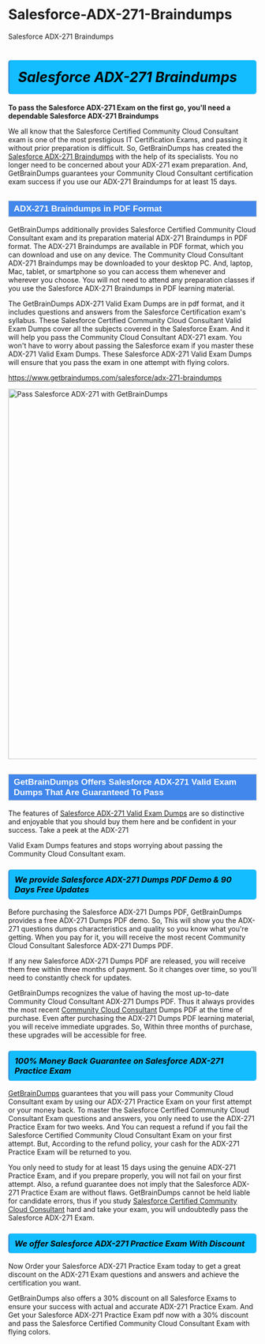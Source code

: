 # Salesforce-ADX-271-Braindumps
Salesforce ADX-271 Braindumps
<h1><strong><span style="display: block; color: #000000; background: #14BDFF; border: 0.5px solid #AED6F1; border-left: 3px solid #3498DB; padding: .6em; border-radius: 6px;">                     <em>Salesforce ADX-271 <span class="exam_variation">Braindumps</span> </em>                </span></strong>            </h1>                        <p><strong>To pass the Salesforce ADX-271 Exam on the first go, you'll need a dependable Salesforce ADX-271 <span class="exam_variation">Braindumps</span></strong></p>                        <p>We all know that the Salesforce Certified Community Cloud Consultant exam is one of the most prestigious IT Certification Exams,             and passing it without prior preparation is difficult. So, GetBrainDumps has created the <a href="https://www.getbraindumps.com/salesforce/adx-271-braindumps">Salesforce ADX-271 <span class="exam_variation">Braindumps</span></a> with the help of its specialists.             You no longer need to be concerned about your ADX-271 exam preparation. And, GetBrainDumps guarantees your Community Cloud Consultant certification             exam success if you use our ADX-271 <span class="exam_variation">Braindumps</span> for at least 15 days.</p>                        <h2 style="background: #4287ec; border: 1px solid #cccccc; padding: 5px 10px;">                <span style="color: #ffffff;">                    <span style="font-size: 11pt;">                        <span style="line-height: normal;">                            <span style="font-family: Calibri,sans-serif;">                                <strong>                                    <span style="font-size: 13.0pt;">ADX-271 <span class="exam_variation">Braindumps</span> in PDF Format</span>                                </strong>                            </span>                        </span>                    </span>                </span>            </h2>                        <p>GetBrainDumps additionally provides Salesforce Certified Community Cloud Consultant exam and its preparation material ADX-271 <span class="exam_variation">Braindumps</span> in PDF format.             The ADX-271 <span class="exam_variation">Braindumps</span> are available in PDF format, which you can download and use on any device. The Community Cloud Consultant ADX-271 <span class="exam_variation">Braindumps</span> may be downloaded             to your desktop PC. And, laptop, Mac, tablet, or smartphone so you can access them whenever and wherever you choose. You will not need to attend any preparation classes if you use             the Salesforce ADX-271 <span class="exam_variation">Braindumps</span> in PDF learning material. </p>                        <p>The GetBrainDumps ADX-271 <span class="exam_variation2">Valid Exam Dumps</span> are in pdf format, and  it includes questions and answers from the Salesforce Certification exam's syllabus. These             Salesforce Certified Community Cloud Consultant <span class="exam_variation2">Valid Exam Dumps</span> cover all the subjects covered in the Salesforce Exam. And it will help you pass the             Community Cloud Consultant ADX-271 exam. You won't have to worry about passing the Salesforce exam if you master these ADX-271 <span class="exam_variation2">Valid Exam Dumps</span>.             These Salesforce ADX-271 <span class="exam_variation2">Valid Exam Dumps</span> will ensure that you pass the exam in one attempt with flying colors.</p>                        <p><a href="https://www.getbraindumps.com/salesforce/adx-271-braindumps">https://www.getbraindumps.com/salesforce/adx-271-braindumps</a></p>                        <p><a href="https://www.getbraindumps.com/"><img src="https://www.getbraindumps.com/images/get-updated-exam-questions-with-discount-getbraindumps.jpg" class="postImage" alt="Pass Salesforce ADX-271 with GetBrainDumps" width="750"></a></p>                            <h2 style="background: #4287ec; border: 1px solid #cccccc; padding: 5px 10px;">                <span style="color: #ffffff;">                    <span style="font-size: 11pt;">                        <span style="line-height: normal;">                            <span style="font-family: Calibri,sans-serif;">                                <strong>                                    <span style="font-size: 13.0pt;">GetBrainDumps Offers Salesforce ADX-271 <span class="exam_variation2">Valid Exam Dumps</span> That Are Guaranteed To Pass</span>                                </strong>                            </span>                        </span>                    </span>                </span>            </h2>                        <p>The features of <a href="https://www.getbraindumps.com/salesforce-braindumps.html">Salesforce ADX-271 <span class="exam_variation2">Valid Exam Dumps</span></a> are so distinctive and enjoyable that you should buy them here and be confident in your success. Take a peek at the ADX-271</p>            <p> <span class="exam_variation2">Valid Exam Dumps</span> features and stops worrying about passing the Community Cloud Consultant exam.</p>                        <h3>                <strong>                    <span style="display: block; color: #000000; background: #14BDFF; border: 0.5px solid #AED6F1; border-left: 3px solid #3498DB; padding: .6em; border-radius: 6px;">                        <em>We provide Salesforce ADX-271 <span class="exam_variation3">Dumps PDF</span> Demo &amp; 90 Days Free Updates</em>                    </span>                </strong>            </h3>                        <p>Before purchasing the Salesforce ADX-271 <span class="exam_variation3">Dumps PDF</span>, GetBrainDumps provides a free ADX-271 <span class="exam_variation3">Dumps PDF</span> demo. So, This will show you the ADX-271 questions dumps             characteristics and quality so you know what you're getting. When you pay for it, you will receive the most recent             Community Cloud Consultant Salesforce ADX-271 <span class="exam_variation3">Dumps PDF</span>.</p>                        <p>If any new Salesforce ADX-271 <span class="exam_variation3">Dumps PDF</span> are released, you will receive them free within three months of payment.             So it changes over time, so you'll need to constantly check for updates.</p>                        <p>GetBrainDumps recognizes the value of having the most up-to-date Community Cloud Consultant ADX-271 <span class="exam_variation3">Dumps PDF</span>. Thus it always provides the most recent             <a href="https://www.getbraindumps.com/salesforce/community-cloud-consultant-braindumps.html">Community Cloud Consultant</a> <span class="exam_variation3">Dumps PDF</span> at the time of purchase. Even after purchasing the ADX-271 <span class="exam_variation3">Dumps PDF</span> learning material, you will receive immediate upgrades.             So, Within three months of purchase, these upgrades will be accessible for free.</p>                        <h3>                <strong>                    <span style="display: block; color: #000000; background: #14BDFF; border: 0.5px solid #AED6F1; border-left: 3px solid #3498DB; padding: .6em; border-radius: 6px;">                        <em>100% Money Back Guarantee on Salesforce ADX-271 <span class="exam_variation4">Practice Exam</span></em>                    </span>                </strong>            </h3>                        <p><a href="https://www.getbraindumps.com/">GetBrainDumps</a> guarantees that you will pass your Community Cloud Consultant exam by using our ADX-271 <span class="exam_variation4">Practice Exam</span> on your first attempt or your money back.             To master the Salesforce Certified Community Cloud Consultant Exam questions and answers, you only need to use the ADX-271 <span class="exam_variation4">Practice Exam</span> for             two weeks. And You can request a refund if you fail the Salesforce Certified Community Cloud Consultant Exam on your first attempt. But, According to the refund policy, your cash             for the ADX-271 <span class="exam_variation4">Practice Exam</span> will be returned to you.</p>                        <p>You only need to study for at least 15 days using the genuine ADX-271 <span class="exam_variation4">Practice Exam</span>, and if you prepare properly, you will not fail on your first attempt.             Also, a refund guarantee does not imply that the Salesforce ADX-271 <span class="exam_variation4">Practice Exam</span> are without flaws. GetBrainDumps cannot be held liable for candidate errors,             thus if you study <a href="https://www.getbraindumps.com/salesforce/adx-271-braindumps">Salesforce Certified Community Cloud Consultant</a> hard and take your exam, you will undoubtedly pass the Salesforce ADX-271 Exam. </p>                        <h3>                <strong>                    <span style="display: block; color: #000000; background: #14BDFF; border: 0.5px solid #AED6F1; border-left: 3px solid #3498DB; padding: .6em; border-radius: 6px;">                        <em>We offer Salesforce ADX-271 <span class="exam_variation4">Practice Exam</span> With Discount</em>                    </span>                </strong>            </h3>                        <p>Now Order your Salesforce ADX-271 <span class="exam_variation4">Practice Exam</span> today to get a great discount on the ADX-271 Exam questions and answers and achieve the certification you want.</p>                        <p>GetBrainDumps also offers a 30% discount on all Salesforce Exams to ensure your success with actual and accurate ADX-271 <span class="exam_variation4">Practice Exam</span>. And Get your Salesforce ADX-271 <span class="exam_variation4">Practice Exam</span>             pdf now with a 30% discount and pass the Salesforce Certified Community Cloud Consultant Exam with flying colors.</p>                    
